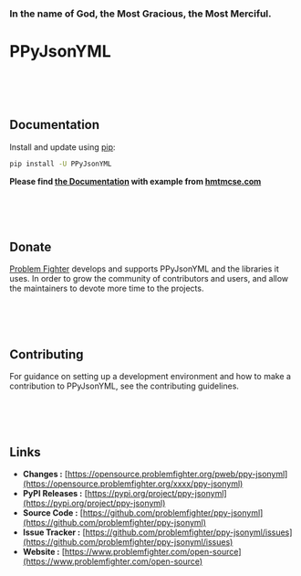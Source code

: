 ### In the name of God, the Most Gracious, the Most Merciful.

# PPyJsonYML



<br/><br/><br/>
## Documentation
Install and update using [pip](https://pip.pypa.io/en/stable/getting-started/):
```bash
pip install -U PPyJsonYML
```

**Please find [the Documentation]() with example from [hmtmcse.com]()**


<br/><br/><br/>
## Donate
[Problem Fighter](https://www.problemfighter.com/) develops and supports PPyJsonYML and the libraries it uses. In order to grow
the community of contributors and users, and allow the maintainers to devote more time to the projects.


<br/><br/><br/>
## Contributing
For guidance on setting up a development environment and how to make a contribution to PPyJsonYML, see the contributing guidelines.


<br/><br/><br/>
## Links
* **Changes :** [https://opensource.problemfighter.org/pweb/ppy-jsonyml](https://opensource.problemfighter.org/xxxx/ppy-jsonyml)
* **PyPI Releases :** [https://pypi.org/project/ppy-jsonyml](https://pypi.org/project/ppy-jsonyml)
* **Source Code :** [https://github.com/problemfighter/ppy-jsonyml](https://github.com/problemfighter/ppy-jsonyml)
* **Issue Tracker :** [https://github.com/problemfighter/ppy-jsonyml/issues](https://github.com/problemfighter/ppy-jsonyml/issues)
* **Website :** [https://www.problemfighter.com/open-source](https://www.problemfighter.com/open-source)

